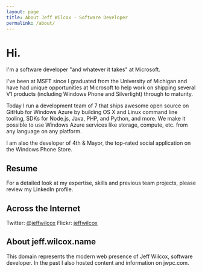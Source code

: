 ```yaml
---
layout: page
title: About Jeff Wilcox - Software Developer
permalink: /about/
---
```

# Hi.

I'm a software developer "and whatever it takes" at Microsoft.

I've been at MSFT since I graduated from the University of Michigan and have had unique opportunities at Microsoft to help work on shipping several V1 products (including Windows Phone and Silverlight) through to maturity.

Today I run a development team of 7 that ships awesome open source on GitHub for Windows Azure by building OS X and Linux command line tooling, SDKs for Node.js, Java, PHP, and Python, and more. We make it possible to use Windows Azure services like storage, compute, etc. from any language on any platform.

I am also the developer of 4th &amp; Mayor, the top-rated social application on the Windows Phone Store.

## Resume

For a detailed look at my expertise, skills and previous team projects, please review my LinkedIn profile. 

## Across the Internet

Twitter: [@jeffwilcox](https://twitter.com/jeffwilcox)
Flickr: [jeffwilcox](http://www.flickr.com/photos/jeffwilcox)

## About jeff.wilcox.name

This domain represents the modern web presence of Jeff Wilcox, software developer. In the past I also hosted content and information on jwpc.com.
